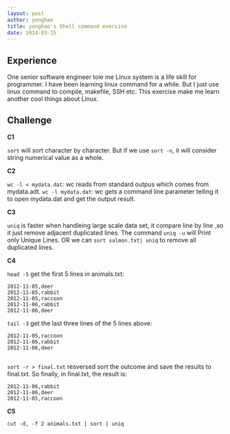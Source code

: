 ```yaml
---
layout: post
author: yonghao
title: yonghao's Shell command exercise
date: 2014-03-15
---
```


## Experience

One senior software engineer tole me Linux system is a life skill for programmer. I have been learning linux command for a while. 
But I just use linux command to compile, makefile, SSH etc. This exercise make me learn another cool things about Linux.

## Challenge

**C1**

`sort` will sort character by character. But if we use `sort -n`, it will consider string numerical value as a whole.

**C2**

`wc -l < mydata.dat`: wc reads from standard outpus which comes from mydata.adt.
`wc -l mydata.dat`: wc gets a command line parameter telling it to open mydata.dat and get the output result.

**C3**

`uniq` is faster when handleing large scale data set, it compare line by line ,so it just remove adjacent duplicated lines.
The command `uniq -u` will Print only Unique Lines. OR we can `sort salmon.txt| uniq` to remove all duplicated lines.

**C4**

`head -5` get the first 5 lines in animals.txt: 

```
2012-11-05,deer
2012-11-05,rabbit
2012-11-05,raccoon
2012-11-06,rabbit
2012-11-06,deer

```
`tail -3` get the last three lines of the 5 lines above:

```
2012-11-05,raccoon                                                                                                                                                                 
2012-11-06,rabbit                                                                                                                                                                  
2012-11-06,deer
  
```
`sort -r > final.txt` resversed sort the outcome and save the results to final.txt. So finally, in final.txt, the result is:

```
2012-11-06,rabbit
2012-11-06,deer
2012-11-05,raccoon

```

**C5**

`cut -d, -f 2 animals.txt | sort | uniq`
